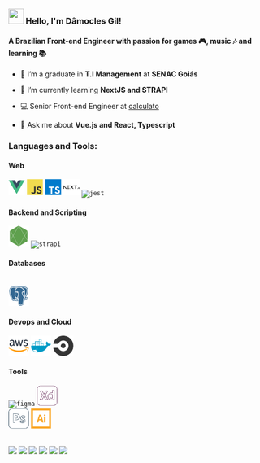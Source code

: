 ### <img src="https://media.giphy.com/media/hvRJCLFzcasrR4ia7z/giphy.gif" width="30px" height="30px"> Hello, I'm Dâmocles Gil!

#### A Brazilian Front-end Engineer with passion for games 🎮, music 🎶 and learning 📚

- 🔭 I’m a graduate in **T.I Management** at **SENAC Goiás**

- 🌱 I’m currently learning **NextJS and STRAPI**

- 💻 Senior Front-end Engineer at [calculato](https://github.com/calculatosistemas)

- 💬 Ask me about **Vue.js and React, Typescript**

### Languages and Tools:

#### Web

<code><img height="32" src="https://raw.githubusercontent.com/devicons/devicon/master/icons/vuejs/vuejs-original.svg" alt="vuejs"/></code>
<code><img height="32" src="https://raw.githubusercontent.com/devicons/devicon/master/icons/javascript/javascript-original.svg" alt="javascript"/></code>
<code><img height="32" src="https://raw.githubusercontent.com/devicons/devicon/master/icons/typescript/typescript-original.svg" alt="typescript"/></code>
<code><img height="32" src="https://raw.githubusercontent.com/devicons/devicon/master/icons/nextjs/nextjs-original-wordmark.svg" alt="nextjs"/></code>
<code><img height="32" src="https://www.vectorlogo.zone/logos/jestjsio/jestjsio-icon.svg" alt="jest"/></code>
<!--   <img align="center" alt="damocles-HTML" height="30" width="40" src="https://raw.githubusercontent.com/devicons/devicon/master/icons/html5/html5-original.svg"> -->
<!--   <img align="center" alt="damocles-CSS" height="30" width="40" src="https://raw.githubusercontent.com/devicons/devicon/master/icons/css3/css3-original.svg"> -->
#### Backend and Scripting

<code><img src="https://raw.githubusercontent.com/devicons/devicon/master/icons/nodejs/nodejs-plain.svg" alt="nodejs" width="40" height="40"/></code>
<code><img src="https://avatars.githubusercontent.com/u/19872173?s=48&v=4" alt="strapi" width="40" height="40"/></code>

#### Databases

<code> <img src="https://raw.githubusercontent.com/devicons/devicon/master/icons/postgresql/postgresql-plain.svg" alt="postgresql" width="40" height="40"/></code>

#### Devops and Cloud

<code><img src="https://raw.githubusercontent.com/devicons/devicon/master/icons/amazonwebservices/amazonwebservices-original-wordmark.svg" alt="aws" width="40" height="40"/></code>
<code><img src="https://raw.githubusercontent.com/devicons/devicon/master/icons/docker/docker-plain.svg" alt="docker" width="40" height="40"/></code>
<code><img src="https://raw.githubusercontent.com/devicons/devicon/master/icons/circleci/circleci-plain.svg" alt="circleci-plain.svg" width="40" height="40"/></code>

#### Tools

<code><img src="https://www.vectorlogo.zone/logos/figma/figma-icon.svg" alt="figma" width="40" height="40"/></code>
<code><img src="https://raw.githubusercontent.com/devicons/devicon/master/icons/xd/xd-line.svg" alt="xd" width="40" height="40"/></code>
<code> <img src="https://raw.githubusercontent.com/devicons/devicon/master/icons/photoshop/photoshop-line.svg" alt="photoshop" width="40" height="40"/></code>
<code><img src="https://raw.githubusercontent.com/devicons/devicon/master/icons/illustrator/illustrator-line.svg" alt="illustrator" width="40" height="40"/></code>

 <br>
<div> 
  <a href="https://instagram.com/damoclesgil" target="_blank"><img src="https://img.shields.io/badge/-Instagram-%23E4405F?style=for-the-badge&logo=instagram&logoColor=white" target="_blank"></a>
  <a href="https://twitter.com/damoclesgil" target="_blank"><img src="https://img.shields.io/badge/Twitter-1DA1F2?style=for-the-badge&logo=twitter&logoColor=white" target="_blank"></a>
 	<a href="https://www.twitch.tv/damoclesgil" target="_blank"><img src="https://img.shields.io/badge/Twitch-9146FF?style=for-the-badge&logo=twitch&logoColor=white" target="_blank"></a>
  <a href="https://damoclesgil.netlify.com" target="_blank"><img src="https://img.shields.io/badge/Netlify-00C7B7?style=for-the-badge&logo=netlify&logoColor=white" target="_blank"></a> 
  <a href="https://www.linkedin.com/in/damoclesgil" target="_blank"><img src="https://img.shields.io/badge/-LinkedIn-%230077B5?style=for-the-badge&logo=linkedin&logoColor=white" target="_blank"></a> 
  <a href = "mailto:contato@damocles@gmail.com"><img src="https://img.shields.io/badge/-Gmail-%23333?style=for-the-badge&logo=gmail&logoColor=white" target="_blank"></a> 
</div>
